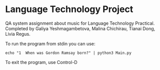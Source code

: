 # Language Technology Project
QA system assignment about music for Language Technology Practical. Completed by Galiya Yeshmagambetova, Malina Chichirau, Tianai Dong, Livia Regus.

To run the program from stdin you can use:

```echo "1  When was Gordon Ramsay born?" | python3 Main.py```

To exit the program, use Control-D

